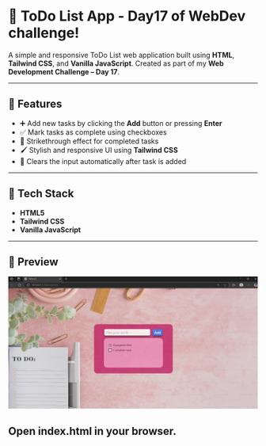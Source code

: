 # 📝 ToDo List App - Day17 of WebDev challenge!

A simple and responsive ToDo List web application built using **HTML**, **Tailwind CSS**, and **Vanilla JavaScript**. Created as part of my **Web Development Challenge – Day 17**.

---

## 🚀 Features

- ➕ Add new tasks by clicking the **Add** button or pressing **Enter**
- ✅ Mark tasks as complete using checkboxes
- 🧹 Strikethrough effect for completed tasks
- 🖌️ Stylish and responsive UI using **Tailwind CSS**
- 🎯 Clears the input automatically after task is added

---

## 🎨 Tech Stack

- **HTML5**
- **Tailwind CSS**
- **Vanilla JavaScript**

---

## 📸 Preview

![Screenshot](day17.png)


## Open index.html in your browser.

